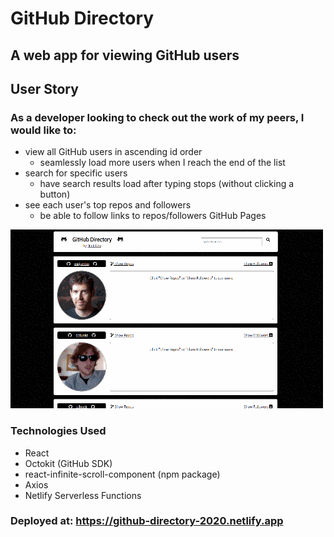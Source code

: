 # GitHub Directory
## A web app for viewing GitHub users

## User Story
### As a developer looking to check out the work of my peers, I would like to:
- view all GitHub users in ascending id order
  - seamlessly load more users when I reach the end of the list
- search for specific users
  - have search results load after typing stops (without clicking a button)
- see each user's top repos and followers
  - be able to follow links to repos/followers GitHub Pages

<img src="./src/githubDirectory.gif">

### Technologies Used
- React
- Octokit (GitHub SDK)
- react-infinite-scroll-component (npm package)
- Axios
- Netlify Serverless Functions

### Deployed at: https://github-directory-2020.netlify.app


